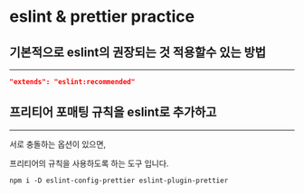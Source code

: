 # **eslint & prettier practice**




## 기본적으로 eslint의 권장되는 것 적용할수 있는 방법
----
```json
"extends": "eslint:recommended"
```


## 프리티어 포매팅 규칙을 eslint로 추가하고
----
서로 충돌하는 옵션이 있으면,

프리티어의 규칙을 사용하도록 하는 도구 입니다.

```
npm i -D eslint-config-prettier eslint-plugin-prettier
```

